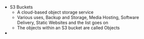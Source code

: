
- S3 Buckets
	- A cloud-based object storage service
	- Various uses, Backup and Storage, Media Hosting, Software Delivery, Static Websites and the list goes on
	- The objects within an S3 bucket are called Objects
- 